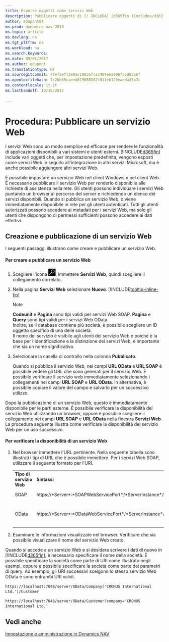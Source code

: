 ```yaml
---
title: Esporre oggetti come servizi Web
description: Pubblicare oggetti di [! INCLUDA] [d365fin (includes/d365fin_md.md)] come servizi Web per renderli immediatamente disponibili nella rete.
author: edupont04
ms.prod: dynamics-nav-2018
ms.topic: article
ms.devlang: na
ms.tgt_pltfrm: na
ms.workload: na
ms.search.keywords: 
ms.date: 09/01/2017
ms.author: edupont
ms.translationtype: HT
ms.sourcegitcommit: 4fefaef7380ac10836fcac404eea006f55d8556f
ms.openlocfilehash: 7c2bb65caeed819088382f811eb179eaeda35a7c
ms.contentlocale: it-it
ms.lasthandoff: 10/16/2017

---
```

# <a name="how-to-publish-a-web-service"></a>Procedura: Pubblicare un servizio Web
I servizi Web sono un modo semplice ed efficace per rendere le funzionalità di applicazioni disponibili a vari sistemi e utenti esterni. [!INCLUDE[d365fin](includes/d365fin_md.md)] include vari oggetti che, per impostazione predefinita, vengono esposti come servizi Web in seguito all'integrazione in altri servizi Microsoft, ma è anche possibile aggiungere altri servizi Web.  

È possibile impostare un servizio Web nel client Windows o nel client Web. È necessario pubblicare il servizio Web per renderlo disponibile alle richieste di assistenza nella rete. Gli utenti possono individuare i servizi Web puntando un browser al percorso del server e richiedendo un elenco dei servizi disponibili. Quando si pubblica un servizio Web, diviene immediatamente disponibile in rete per gli utenti autenticati. Tutti gli utenti autorizzati possono accedere ai metadati per i servizi Web, ma solo gli utenti che dispongono di permessi sufficienti possono accedere ai dati effettivi.

## <a name="creating-and-publishing-a-web-service"></a>Creazione e pubblicazione di un servizio Web  
 I seguenti passaggi illustrano come creare e pubblicare un servizio Web.  

#### <a name="to-create-and-publish-a-web-service"></a>Per creare e pubblicare un servizio Web  

1.  Scegliere l'icona ![Cerca pagina o report](media/ui-search/search_small.png "icona Cerca pagina o report"), immettere **Servizi Web**, quindi scegliere il collegamento correlato.  

2.  Nella pagina **Servizi Web** selezionare **Nuovo**. [!INCLUDE[tooltip-inline-tip](includes/tooltip-inline-tip_md.md)]  

    > [!NOTE]  
    >  **Codeunit** e **Pagina** sono tipi validi per servizi Web SOAP. **Pagina** e **Query** sono tipi validi per i servizi Web OData.  
    Inoltre, se il database contiene più società, è possibile scegliere un ID oggetto specifico di una delle società.  
    Il nome del servizio è visibile agli utenti del servizio Web e poiché è la base per l'identificazione e la distinzione dei servizi Web, è importante che sia un nome significativo.

3.  Selezionare la casella di controllo nella colonna **Pubblicato**.  

     Quando si pubblica il servizio Web, nei campi **URL OData** e **URL SOAP** è possibile vedere gli URL che sono generati per il servizio Web. È possibile verificare il servizio web immediatamente selezionando i collegamenti nei campi **URL SOAP** e **URL OData**. In alternativa, è possibile copiare il valore del campo e salvarlo per un successivo utilizzo.  

Dopo la pubblicazione di un servizio Web, questo è immediatamente disponibile per le parti esterne. È possibile verificare la disponibilità del servizio Web utilizzando un browser, oppure è possibile scegliere il collegamento nei campi **URL SOAP** e **URL OData** nella finestra **Servizi Web**. La procedura seguente illustra come verificare la disponibilità del servizio Web per un uso successivo.  

#### <a name="to-verify-the-availability-of-a-web-service"></a>Per verificare la disponibilità di un servizio Web  

1.  Nel browser immettere l'URL pertinente. Nella seguente tabella sono illustrati i tipi di URL che è possibile immettere. Per i servizi Web SOAP, utilizzare il seguente formato per l'URI.  

    <table>
    <tr>
    <th>Tipo di servizio Web</th>
    <th>Sintassi</th>
    <th>Esempio</th>
    </tr>
    <tr>
    <td>SOAP</td>
    <td>https://*Server*:*SOAPWebServicePort*/*ServerInstance*/WS/*CompanyName*/salesDocuments/</td>
    <td>https://mycompany.financials.dynamics.com:7047/MS/WS/MyCompany/Page/salesDocuments?tenant=mycompany.financials.dynamics.com</td>
    </tr>
    <tr>
    <td>OData</td>
    <td>https://*Server*:*ODataWebServicePort*/*ServerInstance*/OData/Company('*CompanyName*')</td>
    <td>https://MyCompany.financials.dynamics.com:7048/MS/OData/Company('MyCompany')/salesDocuments?tenant=MyCompany.financials.dynamics.com

         The company name is case-sensitive.</td>
    </tr>
    </table>

2.  Esaminare le informazioni visualizzate nel browser. Verificare che sia possibile visualizzare il nome del servizio Web creato.  

 Quando si accede a un servizio Web e si desidera scrivere i dati di nuovo in [!INCLUDE[d365fin](includes/d365fin_md.md)], è necessario specificare il nome della società. È possibile specificare la società come parte di URI come illustrato negli esempi, oppure è possibile specificare la società come parte dei parametri di query. Ad esempio, gli URI successivi scelgono lo stesso servizio Web OData e sono entrambi URI validi.  

```  
https://localhost:7048/server/OData/Company('CRONUS International Ltd.')/Customer  
```  

```  
https://localhost:7048/server/OData/Customer?company='CRONUS International Ltd.'  
```  

## <a name="see-also"></a>Vedi anche  
[Impostazione e amministrazione in Dynamics NAV](admin-setup-and-administration.md)  


